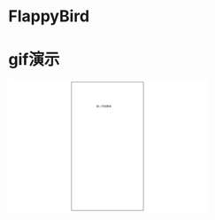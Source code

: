 # FlappyBird

# gif演示
![image](https://raw.githubusercontent.com/bgmnbear/FlappyBird/master/images/flappy_bird.gif)
